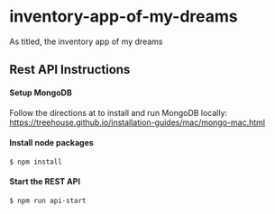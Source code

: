 # inventory-app-of-my-dreams
As titled, the inventory app of my dreams


## Rest API Instructions

#### Setup MongoDB
Follow the directions at to install and run MongoDB locally: https://treehouse.github.io/installation-guides/mac/mongo-mac.html

#### Install node packages
`$ npm install`

#### Start the REST API

`$ npm run api-start`